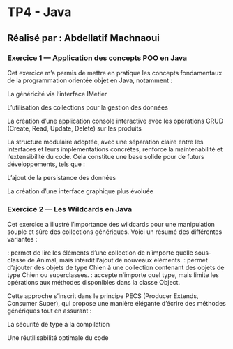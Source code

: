 # TP4 - Java
## Réalisé par : Abdellatif Machnaoui

### Exercice 1 — Application des concepts POO en Java
Cet exercice m’a permis de mettre en pratique les concepts fondamentaux de la programmation orientée objet en Java, notamment :

La généricité via l’interface IMetier

L’utilisation des collections pour la gestion des données

La création d’une application console interactive avec les opérations CRUD (Create, Read, Update, Delete) sur les produits

La structure modulaire adoptée, avec une séparation claire entre les interfaces et leurs implémentations concrètes, renforce la maintenabilité et l’extensibilité du code. Cela constitue une base solide pour de futurs développements, tels que :

L’ajout de la persistance des données

La création d’une interface graphique plus évoluée

### Exercice 2 — Les Wildcards en Java
Cet exercice a illustré l’importance des wildcards pour une manipulation souple et sûre des collections génériques. Voici un résumé des différentes variantes :

<? extends Animal> : permet de lire les éléments d’une collection de n’importe quelle sous-classe de Animal, mais interdit l’ajout de nouveaux éléments.

<? super Chien> : permet d’ajouter des objets de type Chien à une collection contenant des objets de type Chien ou superclasses.

<?> : accepte n’importe quel type, mais limite les opérations aux méthodes disponibles dans la classe Object.

Cette approche s’inscrit dans le principe PECS (Producer Extends, Consumer Super), qui propose une manière élégante d’écrire des méthodes génériques tout en assurant :

La sécurité de type à la compilation

Une réutilisabilité optimale du code
